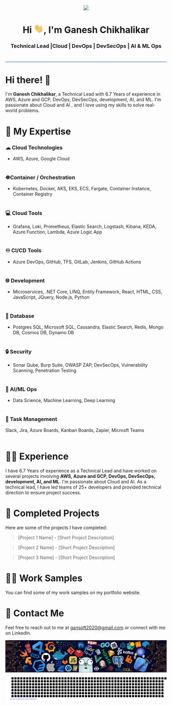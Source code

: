 <p align="center">
  <img src="https://github.com/thompsonemerson/thompsonemerson/raw/master/cover-thompson.png" height="200"/>
</p>

<h1 align="center">Hi <img src="https://raw.githubusercontent.com/ABSphreak/ABSphreak/master/gifs/Hi.gif" width="30px">, I'm Ganesh Chikhalikar</h1>
<h3 align="center">Technical Lead |Cloud | DevOps | DevSecOps | AI & ML Ops</h3>
<h1></h1>

<hr style="background-color: #0056bb;height: 0.006em;">


# Hi there! 👋

 I'm **Ganesh Chikhalikar**, a Technical Lead with 6.7 Years of experience in AWS, Azure and GCP, DevOps, DevSecOps, development, AI, and ML. I'm passionate about Cloud and AI , and I love using my skills to solve real-world problems.

# 🚀 My Expertise


### ☁ Cloud Technologies 
- AWS, Azure, Google Cloud 
<br /> <br />

### ☸Container / Orchestration 
- Kubernetes, Docker, AKS, EKS, ECS, Fargate, Container Instance, Container Registry 
<br /> <br />

### 💻 Cloud Tools 
- Grafana, Loki, Prometheus, Elastic Search, Logstash, Kibana, KEDA, Azure Function, Lambda, Azure Logic App 
<br /> <br />

### ♾ CI/CD Tools 
- Azure DevOps, GitHub, TFS, GitLab, Jenkins, GitHub Actions 
<br /> <br />

### 🌐 Development 
 - Microservices, .NET Core, LINQ, Entity Framework, React, HTML, CSS, JavaScript, JQuery, Node.js, Python 
<br /> <br />

### 🧊 Database 
- Postgres SQL, Microsoft SQL, Cassandra, Elastic Search, Redis, Mongo DB, Cosmos DB, Dynamo DB
<br /> <br />

### 🔒 Security 
- Sonar Qube, Burp Suite, OWASP ZAP, DevSecOps, Vulnerability Scanning, Penetration Testing
<br /> <br />

### 🤖 AI/ML Ops 
- Data Science, Machine Learning, Deep Learning
<br /> <br />

### 📅 Task Management
Slack, Jira, Azure Boards, Kanban Boards, Zapier, Microsft Teams
<br /> <br />

# 👨‍💻 Experience
I have 6.7 Years of experience as a Technical Lead and have worked on several projects involving **AWS, Azure and GCP, DevOps, DevSecOps, development, AI, and ML**. I'm passionate about Cloud and AI. As a technical lead, I have led teams of  25+ developers and provided technical direction to ensure project success.


# 🔨 Completed Projects
Here are some of the projects I have completed:

> [Project 1 Name] - [Short Project Description]

> [Project 2 Name] - [Short Project Description]

> [Project 3 Name] - [Short Project Description]

# 👨‍💼 Work Samples
You can find some of my work samples on my portfolio website.


# 📧 Contact Me
Feel free to reach out to me at gansoft2020@gmail.com or connect with me on LinkedIn.

 <p align="center">
  <img src="https://raw.githubusercontent.com/KevinPatel04/KevinPatel04/master/header.png">
  <img src="https://raw.githubusercontent.com/gansoft/gansoft/4a18e413c4df66de8e20cb7fbb88b749e09d5ff8/gitartwork.svg">
  </p>

